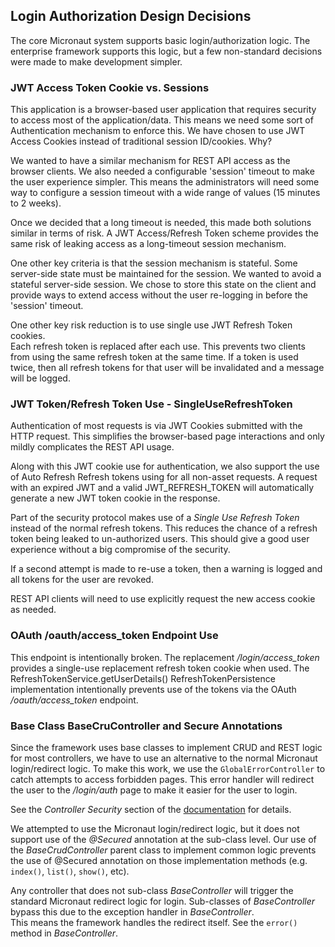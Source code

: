 ## Login Authorization Design Decisions

The core Micronaut system supports basic login/authorization logic.  The enterprise framework supports
this logic, but a few non-standard decisions were made to make development simpler.

### JWT Access Token Cookie vs. Sessions

This application is a browser-based user application that requires security to access most of the application/data.
This means we need some sort of Authentication mechanism to enforce this.  We have chosen to use JWT Access Cookies
instead of traditional session ID/cookies. Why?

We wanted to have a similar mechanism for REST API access as the browser clients.  We also needed a configurable 
'session' timeout to make the user experience simpler.   This means the administrators will need some way to configure
a session timeout with a wide range of values (15 minutes to 2 weeks).

Once we decided that a long timeout is needed, this made both solutions similar in terms of risk.  A JWT Access/Refresh
Token scheme provides the same risk of leaking access as a long-timeout session mechanism.

One other key criteria is that the session mechanism is stateful.  Some server-side state must be maintained for the session.
We wanted to avoid a stateful server-side session.  We chose to store this state on the client and provide ways to 
extend access without the user re-logging in before the 'session' timeout. 

One other key risk reduction is to use single use JWT Refresh Token cookies.  
Each refresh token is replaced after each use.  This prevents two clients from using the same refresh token at the same 
time.  If a token is used twice, then all refresh tokens for that user will be invalidated and a message will be logged. 

### JWT Token/Refresh Token Use - SingleUseRefreshToken

Authentication of most requests is via JWT Cookies submitted with the HTTP request.  This simplifies the 
browser-based page interactions and only mildly complicates the REST API usage.

Along with this JWT cookie use for authentication, we also support the use of Auto Refresh Refresh tokens using
for all non-asset requests.  A request with an expired JWT and a valid JWT_REFRESH_TOKEN will automatically
generate a new JWT token cookie in the response.  

Part of the security protocol makes use of a _Single Use Refresh Token_ instead of the normal refresh tokens.  This
reduces the chance of a refresh token being leaked to un-authorized users.  This should give a good
user experience without a big compromise of the security.  

If a second attempt is made to re-use a token, then a warning is logged and all tokens for the user are revoked.
 
REST API clients will need to use explicitly request the new access cookie as needed.

### OAuth /oauth/access_token Endpoint Use

This endpoint is intentionally broken.  The replacement _/login/access_token_ provides a single-use replacement
refresh token cookie when used.  The RefreshTokenService.getUserDetails() RefreshTokenPersistence implementation 
intentionally prevents use of the tokens via the OAuth _/oauth/access_token_ endpoint.     

 

### Base Class BaseCruController and Secure Annotations

Since the framework uses base classes to implement CRUD and REST logic for most controllers, we have
to use an alternative to the normal Micronaut login/redirect logic.   To make this work, we use 
the `GlobalErrorController` to catch attempts to access forbidden pages.  This error handler will 
redirect the user to the _/login/auth_ page to make it easier for the user to login. 

See the _Controller Security_ section of the [documentation](https://simplemes.github.io/simplemes-core/) for details.

We attempted to use the Micronaut login/redirect logic, but it does not support use of the _@Secured_ annotation 
at the sub-class level.   Our use of the _BaseCrudController_ parent class to implement common logic prevents
the use of @Secured annotation on those implementation methods (e.g. `index()`, `list()`, `show()`, etc).
 
Any controller that does not sub-class _BaseController_ will trigger the standard Micronaut redirect logic for login.
Sub-classes of _BaseController_ bypass this due to the exception handler in _BaseController_.    
This means the framework handles the redirect itself.  See the `error()` method in _BaseController_.

